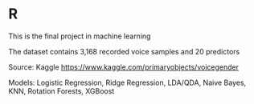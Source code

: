 # R
This is the final project in machine learning

The dataset contains 3,168 recorded voice samples and 20 predictors

Source:  Kaggle
https://www.kaggle.com/primaryobjects/voicegender

Models:
Logistic Regression, Ridge Regression, LDA/QDA, Naive Bayes, KNN, Rotation Forests, XGBoost
